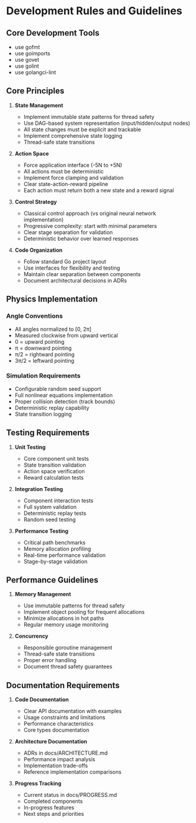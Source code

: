 # Development Rules and Guidelines

## Core Development Tools
* use gofmt
* use goimports
* use govet
* use golint
* use golangci-lint

## Core Principles
1. **State Management**
   - Implement immutable state patterns for thread safety
   - Use DAG-based system representation (input/hidden/output nodes)
   - All state changes must be explicit and trackable
   - Implement comprehensive state logging
   - Thread-safe state transitions

2. **Action Space**
   - Force application interface (-5N to +5N)
   - All actions must be deterministic
   - Implement force clamping and validation
   - Clear state-action-reward pipeline
   - Each action must return both a new state and a reward signal

3. **Control Strategy**
   - Classical control approach (vs original neural network implementation)
   - Progressive complexity: start with minimal parameters
   - Clear stage separation for validation
   - Deterministic behavior over learned responses

4. **Code Organization**
   - Follow standard Go project layout
   - Use interfaces for flexibility and testing
   - Maintain clear separation between components
   - Document architectural decisions in ADRs

## Physics Implementation

### Angle Conventions
- All angles normalized to [0, 2π]
- Measured clockwise from upward vertical
- 0 = upward pointing
- π = downward pointing
- π/2 = rightward pointing
- 3π/2 = leftward pointing

### Simulation Requirements
- Configurable random seed support
- Full nonlinear equations implementation
- Proper collision detection (track bounds)
- Deterministic replay capability
- State transition logging

## Testing Requirements
1. **Unit Testing**
   - Core component unit tests
   - State transition validation
   - Action space verification
   - Reward calculation tests

2. **Integration Testing**
   - Component interaction tests
   - Full system validation
   - Deterministic replay tests
   - Random seed testing

3. **Performance Testing**
   - Critical path benchmarks
   - Memory allocation profiling
   - Real-time performance validation
   - Stage-by-stage validation

## Performance Guidelines
1. **Memory Management**
   - Use immutable patterns for thread safety
   - Implement object pooling for frequent allocations
   - Minimize allocations in hot paths
   - Regular memory usage monitoring

2. **Concurrency**
   - Responsible goroutine management
   - Thread-safe state transitions
   - Proper error handling
   - Document thread safety guarantees

## Documentation Requirements
1. **Code Documentation**
   - Clear API documentation with examples
   - Usage constraints and limitations
   - Performance characteristics
   - Core types documentation

2. **Architecture Documentation**
   - ADRs in docs/ARCHITECTURE.md
   - Performance impact analysis
   - Implementation trade-offs
   - Reference implementation comparisons

3. **Progress Tracking**
   - Current status in docs/PROGRESS.md
   - Completed components
   - In-progress features
   - Next steps and priorities
